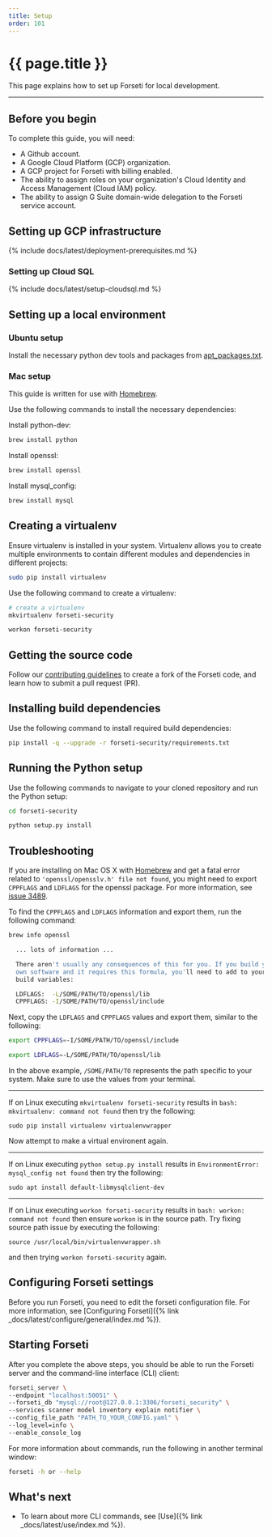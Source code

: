 ```yaml
---
title: Setup
order: 101
---
```

#  {{ page.title }}

This page explains how to set up Forseti for local development.

---

## Before you begin

To complete this guide, you will need:

* A Github account.
* A Google Cloud Platform (GCP) organization.
* A GCP project for Forseti with billing enabled.
* The ability to assign roles on your organization's Cloud Identity
  and Access Management (Cloud IAM) policy.
* The ability to assign G Suite domain-wide delegation to the Forseti service account.

## Setting up GCP infrastructure

{% include docs/latest/deployment-prerequisites.md %}

### Setting up Cloud SQL

{% include docs/latest/setup-cloudsql.md %}

## Setting up a local environment

### Ubuntu setup

Install the necessary python dev tools and packages from
[apt_packages.txt](https://github.com/GoogleCloudPlatform/forseti-security/blob/stable/install/dependencies/apt_packages.txt).

### Mac setup

This guide is written for use with [Homebrew](https://brew.sh).

Use the following commands to install the necessary dependencies:

Install python-dev:

  ```bash
  brew install python
  ```

Install openssl:

  ```bash
  brew install openssl
  ```

Install mysql_config:

  ```bash
  brew install mysql
  ```

## Creating a virtualenv

Ensure virtualenv is installed in your system. Virtualenv allows you to
create multiple environments to contain different modules and dependencies
in different projects:

  ```bash
  sudo pip install virtualenv
  ```

Use the following command to create a virtualenv:

  ```bash
  # create a virtualenv
  mkvirtualenv forseti-security

  workon forseti-security
  ```

## Getting the source code

Follow our
[contributing guidelines](https://github.com/GoogleCloudPlatform/forseti-security/blob/stable/.github/CONTRIBUTING.md)
to create a fork of the Forseti code, and learn how to submit a pull request (PR).

## Installing build dependencies

Use the following command to install required build dependencies:

  ```bash
  pip install -q --upgrade -r forseti-security/requirements.txt
  ```

## Running the Python setup

Use the following commands to navigate to your cloned repository and run the Python setup:

  ```bash
  cd forseti-security

  python setup.py install
  ```

## Troubleshooting

If you are installing on Mac OS X with [Homebrew](https://brew.sh/) and get
a fatal error related to `'openssl/opensslv.h' file not found`, you might need to
export `CPPFLAGS` and `LDFLAGS` for the openssl package. For more information,
see [issue 3489](https://github.com/pyca/cryptography/issues/3489).

To find the `CPPFLAGS` and `LDFLAGS` information and export them, run the
following command:

  ```bash
  brew info openssl

    ... lots of information ...

    There aren't usually any consequences of this for you. If you build your
    own software and it requires this formula, you'll need to add to your
    build variables:

    LDFLAGS:  -L/SOME/PATH/TO/openssl/lib
    CPPFLAGS: -I/SOME/PATH/TO/openssl/include
  ```

Next, copy the `LDFLAGS` and `CPPFLAGS` values and export them, similar to the
following:

  ```bash
  export CPPFLAGS=-I/SOME/PATH/TO/openssl/include

  export LDFLAGS=-L/SOME/PATH/TO/openssl/lib
  ```

In the above example, `/SOME/PATH/TO` represents the path specific to your
system. Make sure to use the values from your terminal.

------------------

If on Linux executing ``mkvirtualenv forseti-security`` results in
``bash: mkvirtualenv: command not found`` then try the following:

``sudo pip install virtualenv virtualenvwrapper``

Now attempt to make a virtual environent again.

------------------

If on Linux executing ``python setup.py install``
results in ``EnvironmentError: mysql_config not found`` then
try the following:

``sudo apt install default-libmysqlclient-dev``

------------------

If on Linux executing ``workon forseti-security``
results in ``bash: workon: command not found`` then
ensure ``workon`` is in the source path. Try fixing
source path issue by executing the following:

``source /usr/local/bin/virtualenvwrapper.sh``

and then trying ``workon forseti-security`` again.

## Configuring Forseti settings

Before you run Forseti, you need to edit the forseti configuration file.
For more information, see [Configuring Forseti]({% link _docs/latest/configure/general/index.md %}).

## Starting Forseti

After you complete the above steps, you should be able to run the Forseti
server and the command-line interface (CLI) client:

  ```bash
  forseti_server \
  --endpoint "localhost:50051" \
  --forseti_db "mysql://root@127.0.0.1:3306/forseti_security" \
  --services scanner model inventory explain notifier \
  --config_file_path "PATH_TO_YOUR_CONFIG.yaml" \
  --log_level=info \
  --enable_console_log
  ```

For more information about commands, run the following in
another terminal window:

  ```bash
  forseti -h or --help
  ```

## What's next

* To learn about more CLI commands, see [Use]({% link _docs/latest/use/index.md %}).
